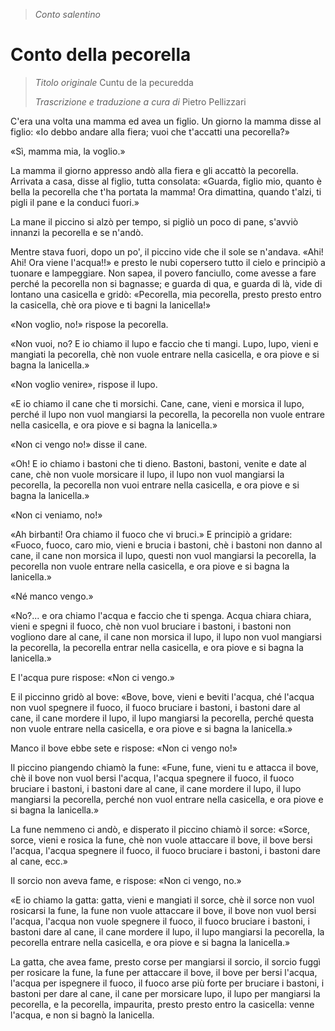 > *Conto salentino*

# Conto della pecorella

> *Titolo originale* Cuntu de la pecuredda
> 
> *Trascrizione e traduzione a cura di* Pietro Pellizzari

C'era una volta una mamma ed avea un figlio. Un giorno la mamma disse al figlio: «Io debbo andare alla fiera; vuoi che t'accatti una pecorella?»

«Sì, mamma mia, la voglio.»

La mamma il giorno appresso andò alla fiera e gli accattò la pecorella. Arrivata a casa, disse al figlio, tutta consolata: «Guarda, figlio mio, quanto è bella la pecorella che t'ha portata la mamma! Ora dimattina, quando t'alzi, ti pigli il pane e la conduci fuori.»

La mane il piccino si alzò per tempo, si pigliò un poco di pane, s'avviò innanzi la pecorella e se n'andò.

Mentre stava fuori, dopo un po', il piccino vide che il sole se n'andava. «Ahi! Ahi! Ora viene l'acqua!!» e presto le nubi copersero tutto il cielo e principiò a tuonare e lampeggiare. Non sapea, il povero fanciullo, come avesse a fare perché la pecorella non si bagnasse; e guarda di qua, e guarda di là, vide di lontano una casicella e gridò: «Pecorella, mia pecorella, presto presto entro la casicella, chè ora piove e ti bagni la lanicella!»

«Non voglio, no!» rispose la pecorella.

«Non vuoi, no? E io chiamo il lupo e faccio che ti mangi. Lupo, lupo, vieni e mangiati la pecorella, chè non vuole entrare nella casicella, e ora piove e si bagna la lanicella.»

«Non voglio venire», rispose il lupo.

«E io chiamo il cane che ti morsichi. Cane, cane, vieni e morsica il lupo, perché il lupo non vuol mangiarsi la pecorella, la pecorella non vuole entrare nella casicella, e ora piove e si bagna la lanicella.»

«Non ci vengo no!» disse il cane.

«Oh! E io chiamo i bastoni che ti dieno. Bastoni, bastoni, venite e date al cane, chè non vuole morsicare il lupo, il lupo non vuol mangiarsi la pecorella, la pecorella non vuoi entrare nella casicella, e ora piove e si bagna la lanicella.»

«Non ci veniamo, no!»

«Ah birbanti! Ora chiamo il fuoco che vi bruci.» E principiò a gridare: «Fuoco, fuoco, caro mio, vieni e brucia i bastoni, chè i bastoni non danno al cane, il cane non morsica il lupo, questi non vuol mangiarsi la pecorella, la pecorella non vuole entrare nella casicella, e ora piove e si bagna la lanicella.»

«Né manco vengo.»

«No?... e ora chiamo l'acqua e faccio che ti spenga. Acqua chiara chiara, vieni e spegni il fuoco, chè non vuol bruciare i bastoni, i bastoni non vogliono dare al cane, il cane non morsica il lupo, il lupo non vuol mangiarsi la pecorella, la pecorella entrar nella casicella, e ora piove e si bagna la lanicella.»

E l'acqua pure rispose: «Non ci vengo.»

E il piccinno gridò al bove: «Bove, bove, vieni e beviti l'acqua, ché l'acqua non vuol spegnere il fuoco, il fuoco bruciare i bastoni, i bastoni dare al cane, il cane mordere il lupo, il lupo mangiarsi la pecorella, perché questa non vuole entrare nella casicella, e ora piove e si bagna la lanicella.»

Manco il bove ebbe sete e rispose: «Non ci vengo no!»

Il piccino piangendo chiamò la fune: «Fune, fune, vieni tu e attacca il bove, chè il bove non vuol bersi l'acqua, l'acqua spegnere il fuoco, il fuoco bruciare i bastoni, i bastoni dare al cane, il cane mordere il lupo, il lupo mangiarsi la pecorella, perché non vuol entrare nella casicella, e ora piove e si bagna la lanicella.»

La fune nemmeno ci andò, e disperato il piccino chiamò il sorce: «Sorce, sorce, vieni e rosica la fune, chè non vuole attaccare il bove, il bove bersi l'acqua, l'acqua spegnere il fuoco, il fuoco bruciare i bastoni, i bastoni dare al cane, ecc.»

Il sorcio non aveva fame, e rispose: «Non ci vengo, no.»

«E io chiamo la gatta: gatta, vieni e mangiati il sorce, chè il sorce non vuol rosicarsi la fune, la fune non vuole attaccare il bove, il bove non vuol bersi l'acqua, l'acqua non vuole spegnere il fuoco, il fuoco bruciare i bastoni, i bastoni dare al cane, il cane mordere il lupo, il lupo mangiarsi la pecorella, la pecorella entrare nella casicella, e ora piove e si bagna la lanicella.»

La gatta, che avea fame, presto corse per mangiarsi il sorcio, il sorcio fuggì per rosicare la fune, la fune per attaccare il bove, il bove per bersi l'acqua, l'acqua per ispegnere il fuoco, il fuoco arse più forte per bruciare i bastoni, i bastoni per dare al cane, il cane per morsicare lupo, il lupo per mangiarsi la pecorella, e la pecorella, impaurita, presto presto entro la casicella: venne l'acqua, e non si bagnò la lanicella.

